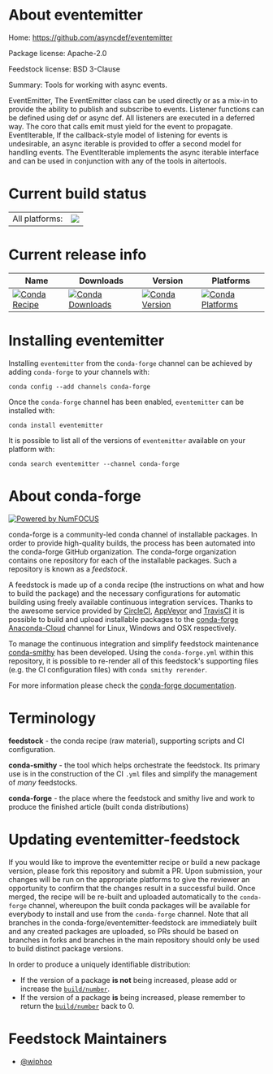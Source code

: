 About eventemitter
==================

Home: https://github.com/asyncdef/eventemitter

Package license: Apache-2.0

Feedstock license: BSD 3-Clause

Summary: Tools for working with async events.

EventEmitter, The EventEmitter class can be used directly or as a mix-in to provide the ability to publish and subscribe to events.
Listener functions can be defined using def or async def. All listeners are executed in a deferred way. The coro that calls emit must yield for the event to propagate.
EventIterable, If the callback-style model of listening for events is undesirable, an async iterable is provided to offer a second model for handling events.
The EventIterable implements the async iterable interface and can be used in conjunction with any of the tools in aitertools.


Current build status
====================


<table><tr><td>All platforms:</td>
    <td>
      <a href="https://dev.azure.com/conda-forge/feedstock-builds/_build/latest?definitionId=10137&branchName=master">
        <img src="https://dev.azure.com/conda-forge/feedstock-builds/_apis/build/status/eventemitter-feedstock?branchName=master">
      </a>
    </td>
  </tr>
</table>

Current release info
====================

| Name | Downloads | Version | Platforms |
| --- | --- | --- | --- |
| [![Conda Recipe](https://img.shields.io/badge/recipe-eventemitter-green.svg)](https://anaconda.org/conda-forge/eventemitter) | [![Conda Downloads](https://img.shields.io/conda/dn/conda-forge/eventemitter.svg)](https://anaconda.org/conda-forge/eventemitter) | [![Conda Version](https://img.shields.io/conda/vn/conda-forge/eventemitter.svg)](https://anaconda.org/conda-forge/eventemitter) | [![Conda Platforms](https://img.shields.io/conda/pn/conda-forge/eventemitter.svg)](https://anaconda.org/conda-forge/eventemitter) |

Installing eventemitter
=======================

Installing `eventemitter` from the `conda-forge` channel can be achieved by adding `conda-forge` to your channels with:

```
conda config --add channels conda-forge
```

Once the `conda-forge` channel has been enabled, `eventemitter` can be installed with:

```
conda install eventemitter
```

It is possible to list all of the versions of `eventemitter` available on your platform with:

```
conda search eventemitter --channel conda-forge
```


About conda-forge
=================

[![Powered by NumFOCUS](https://img.shields.io/badge/powered%20by-NumFOCUS-orange.svg?style=flat&colorA=E1523D&colorB=007D8A)](http://numfocus.org)

conda-forge is a community-led conda channel of installable packages.
In order to provide high-quality builds, the process has been automated into the
conda-forge GitHub organization. The conda-forge organization contains one repository
for each of the installable packages. Such a repository is known as a *feedstock*.

A feedstock is made up of a conda recipe (the instructions on what and how to build
the package) and the necessary configurations for automatic building using freely
available continuous integration services. Thanks to the awesome service provided by
[CircleCI](https://circleci.com/), [AppVeyor](https://www.appveyor.com/)
and [TravisCI](https://travis-ci.com/) it is possible to build and upload installable
packages to the [conda-forge](https://anaconda.org/conda-forge)
[Anaconda-Cloud](https://anaconda.org/) channel for Linux, Windows and OSX respectively.

To manage the continuous integration and simplify feedstock maintenance
[conda-smithy](https://github.com/conda-forge/conda-smithy) has been developed.
Using the ``conda-forge.yml`` within this repository, it is possible to re-render all of
this feedstock's supporting files (e.g. the CI configuration files) with ``conda smithy rerender``.

For more information please check the [conda-forge documentation](https://conda-forge.org/docs/).

Terminology
===========

**feedstock** - the conda recipe (raw material), supporting scripts and CI configuration.

**conda-smithy** - the tool which helps orchestrate the feedstock.
                   Its primary use is in the construction of the CI ``.yml`` files
                   and simplify the management of *many* feedstocks.

**conda-forge** - the place where the feedstock and smithy live and work to
                  produce the finished article (built conda distributions)


Updating eventemitter-feedstock
===============================

If you would like to improve the eventemitter recipe or build a new
package version, please fork this repository and submit a PR. Upon submission,
your changes will be run on the appropriate platforms to give the reviewer an
opportunity to confirm that the changes result in a successful build. Once
merged, the recipe will be re-built and uploaded automatically to the
`conda-forge` channel, whereupon the built conda packages will be available for
everybody to install and use from the `conda-forge` channel.
Note that all branches in the conda-forge/eventemitter-feedstock are
immediately built and any created packages are uploaded, so PRs should be based
on branches in forks and branches in the main repository should only be used to
build distinct package versions.

In order to produce a uniquely identifiable distribution:
 * If the version of a package **is not** being increased, please add or increase
   the [``build/number``](https://conda.io/docs/user-guide/tasks/build-packages/define-metadata.html#build-number-and-string).
 * If the version of a package **is** being increased, please remember to return
   the [``build/number``](https://conda.io/docs/user-guide/tasks/build-packages/define-metadata.html#build-number-and-string)
   back to 0.

Feedstock Maintainers
=====================

* [@wiphoo](https://github.com/wiphoo/)

